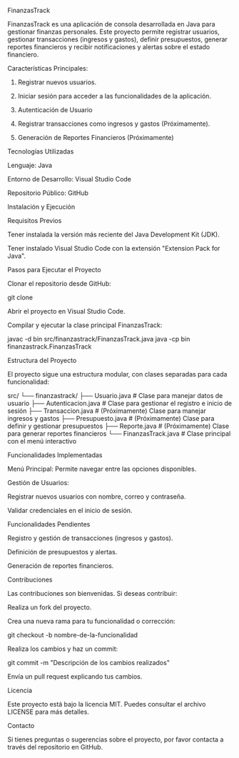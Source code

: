 FinanzasTrack

FinanzasTrack es una aplicación de consola desarrollada en Java para gestionar finanzas personales. Este proyecto permite registrar usuarios, gestionar transacciones (ingresos y gastos), definir presupuestos, generar reportes financieros y recibir notificaciones y alertas sobre el estado financiero.

Características Principales:

1) Registrar nuevos usuarios.

2) Iniciar sesión para acceder a las funcionalidades de la aplicación.

3) Autenticación de Usuario

4) Registrar transacciones como ingresos y gastos (Próximamente).

6) Generación de Reportes Financieros (Próximamente)


Tecnologías Utilizadas

Lenguaje: Java

Entorno de Desarrollo: Visual Studio Code

Repositorio Público: GitHub

Instalación y Ejecución

Requisitos Previos

Tener instalada la versión más reciente del Java Development Kit (JDK).

Tener instalado Visual Studio Code con la extensión "Extension Pack for Java".

Pasos para Ejecutar el Proyecto

Clonar el repositorio desde GitHub:

git clone <URL-DEL-REPOSITORIO>

Abrir el proyecto en Visual Studio Code.

Compilar y ejecutar la clase principal FinanzasTrack:

javac -d bin src/finanzastrack/FinanzasTrack.java
java -cp bin finanzastrack.FinanzasTrack

Estructura del Proyecto

El proyecto sigue una estructura modular, con clases separadas para cada funcionalidad:

src/
└── finanzastrack/
    ├── Usuario.java            # Clase para manejar datos de usuario
    ├── Autenticacion.java      # Clase para gestionar el registro e inicio de sesión
    ├── Transaccion.java        # (Próximamente) Clase para manejar ingresos y gastos
    ├── Presupuesto.java        # (Próximamente) Clase para definir y gestionar presupuestos
    ├── Reporte.java            # (Próximamente) Clase para generar reportes financieros
    └── FinanzasTrack.java      # Clase principal con el menú interactivo

Funcionalidades Implementadas

Menú Principal: Permite navegar entre las opciones disponibles.

Gestión de Usuarios:

Registrar nuevos usuarios con nombre, correo y contraseña.

Validar credenciales en el inicio de sesión.

Funcionalidades Pendientes

Registro y gestión de transacciones (ingresos y gastos).

Definición de presupuestos y alertas.

Generación de reportes financieros.

Contribuciones

Las contribuciones son bienvenidas. Si deseas contribuir:

Realiza un fork del proyecto.

Crea una nueva rama para tu funcionalidad o corrección:

git checkout -b nombre-de-la-funcionalidad

Realiza los cambios y haz un commit:

git commit -m "Descripción de los cambios realizados"

Envía un pull request explicando tus cambios.

Licencia

Este proyecto está bajo la licencia MIT. Puedes consultar el archivo LICENSE para más detalles.

Contacto

Si tienes preguntas o sugerencias sobre el proyecto, por favor contacta a través del repositorio en GitHub.

